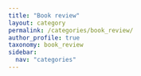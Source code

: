 ```yaml
---
title: "Book review"
layout: category
permalink: /categories/book_review/
author_profile: true
taxonomy: book_review
sidebar:
  nav: "categories"
---
```

